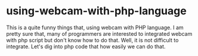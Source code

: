using-webcam-with-php-language
==============================
This is a quite funny things that, using webcam with PHP language. I am pretty sure that, many of programmers are interested to integrated webcam with php script but don't know how to do that. Well, it is not difficult to integrate. Let's dig into php code that how easily we can do that.
